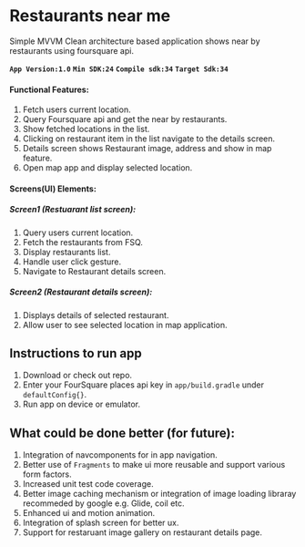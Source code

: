 # Restaurants near me
Simple MVVM Clean architecture based application shows near by restaurants using foursquare api.

**``App Version:1.0``**
**``Min SDK:24``**
**``Compile sdk:34``**
**``Target Sdk:34``**

#### Functional Features:
1. Fetch users current location.
2. Query Foursquare api and get the near by restaurants.
3. Show fetched locations in the list.
4. Clicking on restaurant item in the list navigate to the details screen.
5. Details screen shows Restaurant image, address and show in map feature.
6. Open map app and display selected location.

#### Screens(UI) Elements:
##### Screen1 (Restuarant list screen):
1. Query users current location.
2. Fetch the restaurants from FSQ.
3. Display restaurants list.
4. Handle user click gesture.
5. Navigate to Restaurant details screen.

##### Screen2 (Restaurant details screen):
1. Displays details of selected restaurant.
2. Allow user to see selected location in map application.

## Instructions to run app
1. Download or check out repo.
2. Enter your FourSquare places api key in ```app/build.gradle``` under ```defaultConfig{}```.
3. Run app on device or emulator.

## What could be done better (for future):
1. Integration of navcomponents for in app navigation.
2. Better use of ```Fragments``` to make ui more reusable and support various form factors.
3. Increased unit test code coverage.
4. Better image caching mechanism or integration of image loading libraray recommeded by google e.g. Glide, coil etc.
5. Enhanced ui and motion animation.
6. Integration of splash screen for better ux.
7. Support for restaruant image gallery on restaurant details page.
